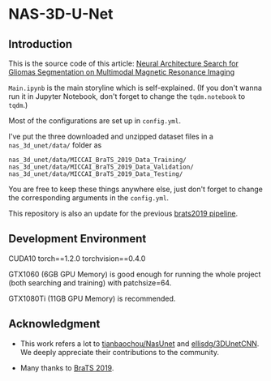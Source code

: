# NAS-3D-U-Net

## Introduction
This is the source code of this article: [Neural Architecture Search for Gliomas Segmentation on Multimodal Magnetic Resonance Imaging](https://arxiv.org/abs/2005.06338)

`Main.ipynb` is the main storyline which is self-explained. (If you don't wanna run it in Jupyter Notebook, don't forget to change the `tqdm.notebook` to `tqdm`.)

Most of the configurations are set up in `config.yml`.

I've put the three downloaded and unzipped dataset files in a `nas_3d_unet/data/` folder as
```
nas_3d_unet/data/MICCAI_BraTS_2019_Data_Training/
nas_3d_unet/data/MICCAI_BraTS_2019_Data_Validation/
nas_3d_unet/data/MICCAI_BraTS_2019_Data_Testing/
```
You are free to keep these things anywhere else, just don't forget to change the corresponding arguments in the `config.yml`.

This repository is also an update for the previous [brats2019 pipeline](https://github.com/woodywff/brats_2019-data_pipeline).

## Development Environment
CUDA10 torch==1.2.0 torchvision==0.4.0

GTX1060 (6GB GPU Memory) is good enough for running the whole project (both searching and training) with patchsize=64.

GTX1080Ti (11GB GPU Memory) is recommended.

## Acknowledgment
- This work refers a lot to [tianbaochou/NasUnet](https://github.com/tianbaochou/NasUnet) and [ellisdg/3DUnetCNN](https://github.com/ellisdg/3DUnetCNN). We deeply appreciate their contributions to the community.

- Many thanks to [BraTS 2019](https://www.med.upenn.edu/cbica/brats2019.html).



